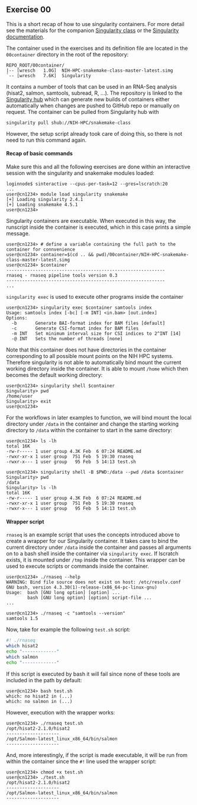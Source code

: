 ## Exercise 00

This is a short recap of how to use singularity containers. For more detail
see the materials for the companion
[Singularity class](https://github.com/NIH-HPC/Singularity-Tutorial) or the
[Singularity documentation](http://singularity.lbl.gov/quickstart).

The container used in the exercises and its definition file are located in the
`00container` directory in the root of the repository:

```
REPO_ROOT/00container/
|-- [wresch   1.0G]  NIH-HPC-snakemake-class-master-latest.simg
`-- [wresch   7.6K]  Singularity
```

It contains a number of tools that can be used in an RNA-Seq analysis (hisat2,
salmon, samtools, subread, R, ...). The repository is linked to the [Singularity
hub](https://www.singularity-hub.org/) which can generate new builds of containers
either automatically when changes are pushed to GitHub repo or manually on
request. The container can be pulled from Singularity hub with

```
singularity pull shub://NIH-HPC/snakemake-class
```

However, the setup script already took care of doing this, so there is not
need to run this command again.

#### Recap of basic commands

Make sure this and all the following exercises are done within an interactive
session with the singularity and snakemake modules loaded:

```console
loginnode$ sinteractive --cpus-per-task=12 --gres=lscratch:20
...
user@cn1234> module load singularity snakemake
[+] Loading singularity 2.4.1
[+] Loading snakemake 4.5.1
user@cn1234>
```

Singularity containers are executable. When executed in this way, the
runscript inside the container is executed, which in this case prints a simple
message.

```console
user@cn1234> # define a variable containing the full path to the container for connvenience
user@cn1234> container=$(cd .. && pwd)/00container/NIH-HPC-snakemake-class-master-latest.simg
user@cn1234> $container
------------------------------------------------------------
rnaseq - rnaseq pipeline tools version 0.3
------------------------------------------------------------
...
```

`singularity exec` is used to execute other programs inside the container

```console
user@cn1234> singularity exec $container samtools index
Usage: samtools index [-bc] [-m INT] <in.bam> [out.index]
Options:
  -b       Generate BAI-format index for BAM files [default]
  -c       Generate CSI-format index for BAM files
  -m INT   Set minimum interval size for CSI indices to 2^INT [14]
  -@ INT   Sets the number of threads [none]
```

Note that this container does not have directories in the container
corresponding to all possible mount points on the NIH HPC systems. Therefore
singularity is not able to automatically bind mount the current working
directory inside the container. It is able to mount `/home` which then becomes
the default working directory:

```console
user@cn1234> singularity shell $container
Singularity> pwd
/home/user
Singularity> exit
user@cn1234>
```

For the workflows in later examples to function, we will bind mount the local
directory under `/data` in the container and change the starting working
directory to `/data` within the container to start in the same directory:

```console
user@cn1234> ls -lh
total 16K
-rw-r----- 1 user group 4.3K Feb  6 07:24 README.md
-rwxr-xr-x 1 user group  751 Feb  5 19:30 rnaseq
-rwxr-x--- 1 user group   95 Feb  5 14:13 test.sh

user@cn1234> singularity shell -B $PWD:/data --pwd /data $container
Singularity> pwd
/data
Singularity> ls -lh
total 16K
-rw-r----- 1 user group 4.3K Feb  6 07:24 README.md
-rwxr-xr-x 1 user group  751 Feb  5 19:30 rnaseq
-rwxr-x--- 1 user group   95 Feb  5 14:13 test.sh
```

#### Wrapper script

`rnaseq` is an example script that uses the concepts introduced above to create a
wrapper for our Singularity container. It takes care to bind the current
directory under `/data` inside the container and passes all arguments on to a
bash shell inside the container via `singularity exec`. If lscratch exists, it
is mounted under `/tmp` inside the container. This wrapper can be used to
execute scripts or commands inside the container.

```console
user@cn1234> ./rnaseq --help
WARNING: Bind file source does not exist on host: /etc/resolv.conf
GNU bash, version 4.3.30(1)-release-(x86_64-pc-linux-gnu)
Usage:  bash [GNU long option] [option] ...
        bash [GNU long option] [option] script-file ...
...

user@cn1234> ./rnaseq -c "samtools --version"
samtools 1.5
```

Now, take for example the following `test.sh` script:

```bash
#! ./rnaseq
which hisat2
echo "-------------"
which salmon
echo "-------------"
```

If this script is executed by bash it will fail since none of these tools are
included in the path by default:

```console
user@cn1234> bash test.sh
which: no hisat2 in (...)
which: no salmon in (...)
```

However, execution with the wrapper works:

```console
user@cn1234> ./rnaseq test.sh
/opt/hisat2-2.1.0/hisat2
--------------------
/opt/Salmon-latest_linux_x86_64/bin/salmon
--------------------
```

And, more interestingly, if the script is made executable, it will be run from within
the container since the `#!` line used the wrapper script:

```console
user@cn1234> chmod +x test.sh
user@cn1234> ./test.sh
/opt/hisat2-2.1.0/hisat2
--------------------
/opt/Salmon-latest_linux_x86_64/bin/salmon
--------------------
```
